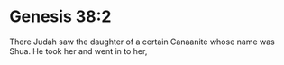 # Genesis 38:2

There Judah saw the daughter of a certain Canaanite whose name was Shua. He took her and went in to her,
